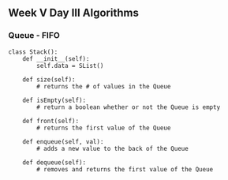 ## Week V Day III Algorithms

### Queue - FIFO 


    class Stack():
        def __init__(self):
            self.data = SList()

        def size(self):
            # returns the # of values in the Queue

        def isEmpty(self):
            # return a boolean whether or not the Queue is empty

        def front(self):
            # returns the first value of the Queue

        def enqueue(self, val):
            # adds a new value to the back of the Queue

        def dequeue(self):
            # removes and returns the first value of the Queue
        
